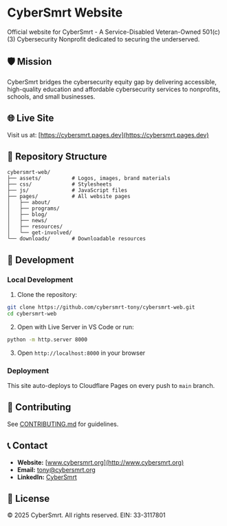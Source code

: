 # CyberSmrt Website

Official website for CyberSmrt - A Service-Disabled Veteran-Owned 501(c)(3) Cybersecurity Nonprofit dedicated to securing the underserved.

## 🛡️ Mission

CyberSmrt bridges the cybersecurity equity gap by delivering accessible, high-quality education and affordable cybersecurity services to nonprofits, schools, and small businesses.

## 🌐 Live Site

Visit us at: [https://cybersmrt.pages.dev](https://cybersmrt.pages.dev)

## 📁 Repository Structure

```
cybersmrt-web/
├── assets/          # Logos, images, brand materials
├── css/             # Stylesheets
├── js/              # JavaScript files
├── pages/           # All website pages
│   ├── about/
│   ├── programs/
│   ├── blog/
│   ├── news/
│   ├── resources/
│   └── get-involved/
└── downloads/       # Downloadable resources
```

## 🚀 Development

### Local Development

1. Clone the repository:

```bash
git clone https://github.com/cybersmrt-tony/cybersmrt-web.git
cd cybersmrt-web
```

2. Open with Live Server in VS Code or run:

```bash
python -m http.server 8000
```

3. Open `http://localhost:8000` in your browser

### Deployment

This site auto-deploys to Cloudflare Pages on every push to `main` branch.

## 🤝 Contributing

See [CONTRIBUTING.md](CONTRIBUTING.md) for guidelines.

## 📞 Contact

- **Website:** [www.cybersmrt.org](http://www.cybersmrt.org)
- **Email:** tony@cybersmrt.org
- **LinkedIn:** [CyberSmrt](https://www.linkedin.com/company/cybersmrt)

## 📄 License

© 2025 CyberSmrt. All rights reserved.
EIN: 33-3117801
